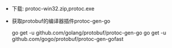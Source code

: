 * 下载: protoc-win32.zip,protoc.exe

* 获取protobuf的编译器插件protoc-gen-go
    
    go get -u github.com/golang/protobuf/protoc-gen-go
    go get -u github.com/gogo/protobuf/protoc-gen-gofast
